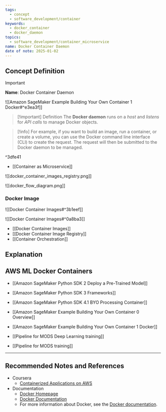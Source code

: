 ```yaml
---
tags:
  - concept
  - software_development/container
keywords:
  - docker_container
  - docker_daemon
topics:
  - software_development/container_microservice
name: Docker Container Daemon
date of note: 2025-01-02
---
```


## Concept Definition

>[!important]
>**Name**: Docker Container Daemon


![[Amazon SageMaker Example Building Your Own Container 1 Docker#^e3ea3f]]


>[!important] Definition
>The **Docker daemon** runs on a *host* and *listens* for *API calls* to manage Docker objects. 

>[!info]
>For example, if you want to build an image, run a container, or create a volume, you can use the Docker command line interface (CLI) to create the request. The request will then be submitted to the Docker daemon to be managed.

^3dfe41

- [[Container as Microservice]]

![[docker_container_images_registry.png]]

![[docker_flow_diagram.png]]

### Docker Image

![[Docker Container Images#^3b1eef]]


![[Docker Container Images#^0a8ba3]]

- [[Docker Container Images]]
- [[Docker Container Image Registry]]
- [[Container Orchestration]]



## Explanation



## AWS ML Docker Containers

- [[Amazon SageMaker Python SDK 2 Deploy a Pre-Trained Model]]
- [[Amazon SageMaker Python SDK 3 Frameworks]]
- [[Amazon SageMaker Python SDK 4.1 BYO Processing Container]]
- [[Amazon SageMaker Example Building Your Own Container 0 Overview]]
- [[Amazon SageMaker Example Building Your Own Container 1 Docker]]

- [[Pipeline for MODS Deep Learning training]]
- [[Pipeline for MODS training]]




-----------
##  Recommended Notes and References


- Coursera
	- [Containerized Applications on AWS](https://www.coursera.org/learn/containerized-applications-on-aws/home/welcome)
- Documentation
	- [Docker Homepage](https://www.docker.com/)
	- [Docker Documentation](https://docs.docker.com/)
	- For more information about Docker, see the [Docker documentation](https://docs.docker.com/).